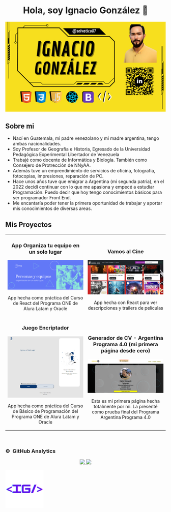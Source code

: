 <div align="center">
  <h1 align="center">Hola, soy Ignacio González 👋</h1>
</div>
<img src="https://github.com/selvatico87/selvatico87/blob/81ada2d4621807b8b57491389eed5c7068fabd84/3.png"/>


## Sobre mi

- Nací en Guatemala, mi padre venezolano y mi madre argentina, tengo ambas nacionalidades.
- Soy Profesor de Geografía e Historia, Egresado de la Universidad Pedagógica Experimental Libertador de Venezuela
- Trabajé como docente de Informática y Biología. También como Consejero de Protrección de NNyAA.
- Además tuve un emprendimiento de servicios de oficina, fotografia, fotocopias, impresiones, reparación de PC.
- Hace unos años tuve que emigrar a Argentina (mi segunda patria), en el 2022 decidí continuar con lo que me apasiona
  y empecé a estudiar Programación. Puedo decir que hoy tengo conocimientos básicos para ser programador Front End. 
- Me encantaría poder tener la primera oportunidad de trabajar y aportar mis conocimientos de diversas areas.

## Mis Proyectos ##
<table>
  <tr>
  <td width="50%">
  <h3 align="center">App Organiza tu equipo en un solo lugar</h3>
  <div align="center">
  <a href="https://org2.vercel.app/" target="_blank"><img src="https://github.com/selvatico87/selvatico87/blob/1dc805175026cada7b972bd7255d6ab6cf6d1e81/org.png" width="400" alt="App Org hecha con React"></a>
  
  <p>App hecha como práctica del Curso de React del Programa ONE de Alura Latam y Oracle</p>
  </div>

  </td>

  <td width="50%">
                 <br>
  <h3 align="center">Vamos al Cine</h3>
  <div align="center">                                       
  <a href="https://vamos-al-cine.vercel.app/" target="_blank"><img src="https://github.com/selvatico87/selvatico87/blob/cc3b576500eea92ef6a20ef60bbe76363ba63fea/vamos-al-cine.png" width="400" alt="Caputara imagen pagina Vamos al Cine"></a>
  <br>
  
  </p> App hecha con React para ver descripciones y trailers de películas</p>
  </div>       
  <tr>
  <td width="50%">
  <h3 align="center">Juego Encriptador</h3>
  <div align="center">
  <a href="https://encriptador-henna.vercel.app/" target="_blank"><img src="https://github.com/selvatico87/selvatico87/blob/cc3b576500eea92ef6a20ef60bbe76363ba63fea/encriptador.png" width="400" alt="Encriptador"></a>
  
  <p>App hecha como práctica del Curso de Básico de Programación del Programa ONE de Alura Latam y Oracle</p>
  </div>

  </td>

  <td width="50%">
                 <br>
  <h3 align="center">Generador de CV - Argentina Programa 4.0 (mi primera página desde cero)</h3>
  <div align="center">                                       
  <a href="https://cv-arg-progama4-0.vercel.app/" target="_blank"><img src="https://github.com/selvatico87/selvatico87/blob/b0383f7989458c8ed97f618c015269373e831136/cv-arg-programa4.png" width="400" alt="Caputara imagen pagina CV"></a>
  <br>
  
  </p> Esta es mi primera página hecha totalmente por mi. La presenté como prueba final del Programa Argentina Programa 4.0</p>
  </div>
</table>                                                                                 

<br>

### ⚙️ &nbsp;GitHub Analytics ###

<p align="center">
  <a href="https://github.com/selvatico87">
    <img height="180em" src="https://github-readme-stats-eight-theta.vercel.app/api?username=selvatico87&show_icons=true&theme=algolia&include_all_commits=true&count_private=true"/>
    <img height="180em" src="https://github-readme-stats-eight-theta.vercel.app/api/top-langs/?username=selvatico87&layout=compact&langs_count=8&theme=algolia"/>
  </a>
</p>
<div aling="center">
  <img aling="center" src="https://github.com/selvatico87/selvatico87/blob/7c241a72427f3059cb897034fba225f8abe42571/IG.png" width="120px" />
</div>
